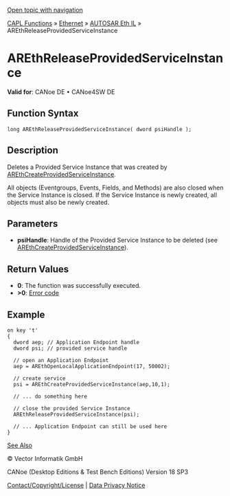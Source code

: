 [Open topic with navigation](../../../../../../CANoeDEFamily.htm#Topics/CAPLFunctions/IP/AUTOSARethIL/Functions/CAPLfunctionAREthReleaseProvidedServiceInstance.md)

[CAPL Functions](../../../CAPLfunctions.md) » [Ethernet](../../CAPLEthernetStartPage.md) » [AUTOSAR Eth IL](../CAPLfunctionsAREthILOverview.md) » AREthReleaseProvidedServiceInstance

# AREthReleaseProvidedServiceInstance

**Valid for**: CANoe DE • CANoe4SW DE

## Function Syntax

```plaintext
long AREthReleaseProvidedServiceInstance( dword psiHandle );
```

## Description

Deletes a Provided Service Instance that was created by [AREthCreateProvidedServiceInstance](CAPLfunctionAREthCreateProvidedServiceInstance.md).

All objects (Eventgroups, Events, Fields, and Methods) are also closed when the Service Instance is closed. If the Service Instance is newly created, all objects must also be newly created.

## Parameters

- **psiHandle**: Handle of the Provided Service Instance to be deleted (see [AREthCreateProvidedServiceInstance](CAPLfunctionAREthCreateProvidedServiceInstance.md)).

## Return Values

- **0**: The function was successfully executed.
- **>0**: [Error code](../CAPLfunctionsAREthILErrorCodes.md)

## Example

```plaintext
on key 't'
{
  dword aep; // Application Endpoint handle
  dword psi; // provided service handle

  // open an Application Endpoint
  aep = AREthOpenLocalApplicationEndpoint(17, 50002);

  // create service
  psi = AREthCreateProvidedServiceInstance(aep,10,1);

  // ... do something here

  // close the provided Service Instance
  AREthReleaseProvidedServiceInstance(psi);

  // ... Application Endpoint can still be used here
}
```

[See Also](javascript:void(0);)

© Vector Informatik GmbH

CANoe (Desktop Editions & Test Bench Editions) Version 18 SP3

[Contact/Copyright/License](../../../../Shared/ContactCopyrightLicense.md) | [Data Privacy Notice](https://www.vector.com/int/en/company/get-info/privacy-policy/)
